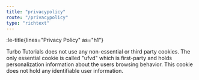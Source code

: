 ```yaml
---
title: "privacypolicy"
route: "/privacypolicy"
type: "richtext"
---
```


:le-title{lines="Privacy Policy" as="h1"}

<section class="max-w-3xl text-xl">
<p>Turbo Tutorials does not use any non-essential or third party cookies. The only essential cookie is called "ufvd" which is first-party and holds personalization information about the users browsing behavior. This cookie does not hold any identifiable user information.</p>
</section>

